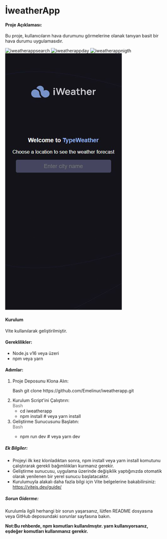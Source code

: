 # İweatherApp
#### Proje Açıklaması:
<p>Bu proje, kullanıcıların hava durumunu görmelerine olanak tanıyan basit bir hava durumu uygulamasıdır.</p>

![iweatherappsearch](weatherapp/src/Componets/img/iweatherappsearch.png)
![iweatherappday](weatherapp/src/Componets/img/iweatherappday.png)
![iweatherappnigth](weatherapp/src/Componets/img/iweatherappnigth.png)
![iweatherappsearch](https://github.com/Emelinur/iweatherapp/blob/master/src/Componets/img/iweatherappsearch.png)



#### Kurulum
<p>
Vite kullanılarak geliştirilmiştir.
</p>

#### Gereklilikler:
 <ul>
        <li>Node.js v16 veya üzeri</li>
        <li>npm veya yarn</li>
</ul>

#### Adımlar:
<ol>
<li>Proje Deposunu Klona Alın:</li>
<p>Bash
git clone https://github.com/Emelinur/iweatherapp.git</p>

<li>
Kurulum Script'ini Çalıştırın: <br>
<span style="color: #6a6a6a;">Bash</span> <br>
<ul>
<li>cd iweatherapp</li>
<li>npm install # veya yarn install</li>
</ul>
</li>
<li>Geliştirme Sunucusunu Başlatın:</li>
<span style="color: #6a6a6a;">Bash</span> <br>
<ul>
<li>npm run dev # veya yarn dev</li>
</ul>
</ol>

##### Ek Bilgiler:
   <ul>
    <li>Projeyi ilk kez klonladıktan sonra, npm install veya yarn install komutunu çalıştırarak gerekli bağımlılıkları kurmanız gerekir.</li>
    <li>Geliştirme sunucusu, uygulama üzerinde değişiklik yaptığınızda otomatik olarak yenilenen bir yerel sunucu başlatacaktır.</li>
    <li>Kurulumuyla alakalı daha fazla bilgi için Vite belgelerine bakabilirsiniz: <a href="https://vitejs.dev/guide/">https://vitejs.dev/guide/</a> </li>
   </ul>

##### Sorun Giderme:
<p>
Kurulumla ilgili herhangi bir sorun yaşarsanız, lütfen README dosyasına veya GitHub deposundaki sorunlar sayfasına bakın. 
</p>
<b>Not:Bu rehberde, npm komutları kullanılmıştır. yarn kullanıyorsanız, eşdeğer komutları kullanmanız gerekir.<b> 









